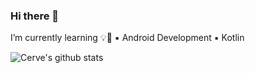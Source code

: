 ### Hi there 👋

<!--
**cerver1/cerver1** is a ✨ _special_ ✨ repository because its `README.md` (this file) appears on your GitHub profile.

Here are some ideas to get you started:

- 🔭 I’m currently working on ...
- 🌱 I’m currently learning ...
- 👯 I’m looking to collaborate on ...
- 🤔 I’m looking for help with ...
- 💬 Ask me about ...
- 📫 How to reach me: ...
- 😄 Pronouns: ...
- ⚡ Fun fact: ...
-->


I’m currently learning 💡🚀
▪ Android Development
▪ Kotlin

![Cerve's github stats](https://github-readme-stats.vercel.app/api?username=cerver1&show_icons=true)

